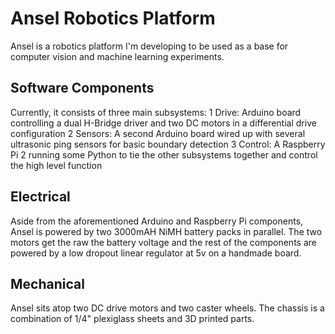 # Ansel Robotics Platform
Ansel is a robotics platform I'm developing to be used as a base for computer vision and machine learning experiments.

## Software Components
Currently, it consists of three main subsystems:
1  Drive: Arduino board controlling a dual H-Bridge driver and two DC motors in a differential drive configuration
2  Sensors: A second Arduino board wired up with several ultrasonic ping sensors for basic boundary detection
3  Control: A Raspberry Pi 2 running some Python to tie the other subsystems together and control the high level function

## Electrical
Aside from the aforementioned Arduino and Raspberry Pi components, Ansel is powered by two 3000mAH NiMH battery packs in parallel.
The two motors get the raw the battery voltage and the rest of the components are powered by a low dropout linear regulator at 5v on a handmade board.

## Mechanical
Ansel sits atop two DC drive motors and two caster wheels. The chassis is a combination of 1/4" plexiglass sheets and 3D printed parts.